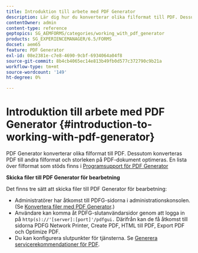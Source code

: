```yaml
---
title: Introduktion till arbete med PDF Generator
description: Lär dig hur du konverterar olika filformat till PDF. Dessutom konverteras PDF till andra filformat och storleken på PDF-dokument optimeras.
contentOwner: admin
content-type: reference
geptopics: SG_AEMFORMS/categories/working_with_pdf_generator
products: SG_EXPERIENCEMANAGER/6.5/FORMS
docset: aem65
feature: PDF Generator
exl-id: 08e2381e-c7e8-4690-9cbf-6934064a04f8
source-git-commit: 8b4cb4065ec14e813b49fb0d577c372790c9b21a
workflow-type: tm+mt
source-wordcount: '149'
ht-degree: 0%

---
```


# Introduktion till arbete med PDF Generator {#introduction-to-working-with-pdf-generator}

PDF Generator konverterar olika filformat till PDF. Dessutom konverteras PDF till andra filformat och storleken på PDF-dokument optimeras. En lista över filformat som stöds finns i [Programsupport för PDF Generator](/help/forms/using/aem-forms-jee-supported-platforms.md)

**Skicka filer till PDF Generator för bearbetning**

Det finns tre sätt att skicka filer till PDF Generator för bearbetning:

* Administratörer har åtkomst till PDFG-sidorna i administrationskonsolen. (Se [Konvertera filer med PDF Generator](/help/forms/using/admin-help/converting-files-using-pdf-generator.md).)
* Användare kan komma åt PDFG-slutanvändarsidor genom att logga in på `http(s)://'[server]:[port]'/pdfgui.` Därifrån kan de få åtkomst till sidorna PDFG Network Printer, Create PDF, HTML till PDF, Export PDF och Optimize PDF.
* Du kan konfigurera slutpunkter för tjänsterna. Se <!--Fix broken link to Managing Endpoints --> [Generera servicerekommendationer för PDF](configuring-watched-folder-endpoints.md#generate-pdf-service-recommendations).

